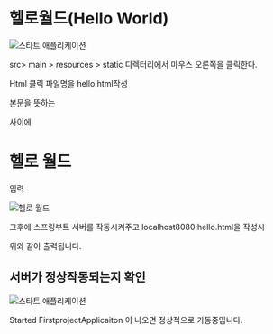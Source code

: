 헬로월드(Hello World)
====

![스타트 애플리케이션](https://github.com/kmh0128/SpringBoot/assets/100178951/3fa50455-b544-44b5-98e4-5171e3d59284)

src> main > resources > static 디렉터리에서 마우스 오른쪽을 클릭한다.

Html 클릭 파일명을 hello.html작성

본문을 뜻하는
<body></body>

사이에 <h1>헬로 월드</h1> 입력

![헬로 월드](https://github.com/kmh0128/SpringBoot/assets/100178951/5c4cff70-9a5e-4f18-b0b8-4cac9bd41c54)

그후에 스프링부트 서버를 작동시켜주고 localhost8080:hello.html을 작성시 

위와 같이 출력됩니다.

서버가 정상작동되는지 확인
---

![스타트 애플리케이션](https://github.com/kmh0128/SpringBoot/assets/100178951/b23983b5-047c-4d73-ab20-a10f4610f2a3)

Started FirstprojectApplicaiton 이 나오면 정상적으로 가동중입니다.


